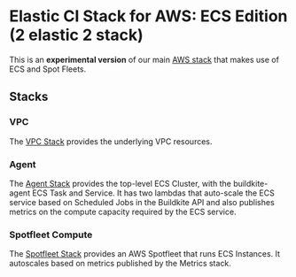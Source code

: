 # Elastic CI Stack for AWS: ECS Edition (2 elastic 2 stack)

This is an **experimental version** of our main [AWS stack](https://github.com/buildkite/elastic-ci-stack-for-aws) that makes use of ECS and Spot Fleets.

## Stacks

### VPC

The [VPC Stack](templates/vpc/README.md) provides the underlying VPC resources.

### Agent

The [Agent Stack](templates/agent/README.md) provides the top-level ECS Cluster, with the buildkite-agent ECS Task and Service. It has two lambdas that auto-scale the ECS service based on Scheduled Jobs in the Buildkite API and also publishes metrics on the compute capacity required by the ECS service.

### Spotfleet Compute

The [Spotfleet Stack](templates/compute/spotfleet/README.md) provides an AWS Spotfleet that runs ECS Instances. It autoscales based on metrics published by the Metrics stack.
